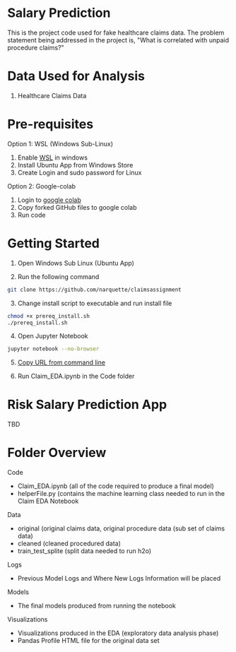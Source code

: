 # Salary Prediction
This is the project code used for fake healthcare claims data.  The problem statement being addressed in the project is, "What is correlated with unpaid procedure claims?"

# Data Used for Analysis
1. Healthcare Claims Data

# Pre-requisites

Option 1: WSL (Windows Sub-Linux)

1. Enable [WSL](https://winaero.com/blog/enable-wsl-windows-10-fall-creators-update/) in windows 
2. Install Ubuntu App from Windows Store
3. Create Login and sudo password for Linux

Option 2: Google-colab

1. Login to [google colab](https://colab.research.google.com/notebooks/welcome.ipynb)
2. Copy forked GitHub files to google colab
3. Run code 

# Getting Started 

1. Open Windows Sub Linux (Ubuntu App)

2. Run the following command

```sh
git clone https://github.com/narquette/claimsassignment
```

3. Change install script to executable and run install file

```sh
chmod +x prereq_install.sh
./prereq_install.sh
```

4. Open Jupyter Notebook

```sh
jupyter notebook --no-browser
```
5. [Copy URL from command line](https://www.screencast.com/t/JgVmAL6wC)

6. Run Claim_EDA.ipynb in the Code folder

# Risk Salary Prediction App

TBD

# Folder Overview

Code 
- Claim_EDA.ipynb (all of the code required to produce a final model)
- helperFile.py (contains the machine learning class needed to run in the Claim EDA Notebook

Data
- original (original claims data, original procedure data (sub set of claims data)
- cleaned (cleaned procedured data)
- train_test_splite (split data needed to run h2o)

Logs
- Previous Model Logs and Where New Logs Information will be placed

Models
- The final models produced from running the notebook

Visualizations 
- Visualizations produced in the EDA (exploratory data analysis phase)
- Pandas Profile HTML file for the original data set
